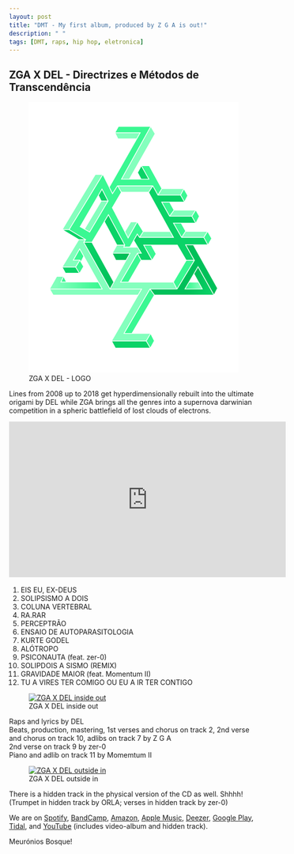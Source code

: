 ```yaml
---
layout: post
title: "DMT - My first album, produced by Z G A is out!"
description: " "
tags: [DMT, raps, hip hop, eletronica]
---
```



<h2>ZGA X DEL - Directrizes e Métodos de Transcendência</h2>

<figure>
	<a href="https://levelmusic.lnk.to/9W7k6F" target="_blank"><img src="/images/LOGO_FULL_SHADOWED.png" alt="L O G O"></a>
	<figcaption>ZGA X DEL - LOGO</figcaption>
</figure>

Lines from 2008 up to 2018 get hyperdimensionally rebuilt into the ultimate origami by DEL while ZGA brings all the genres into a supernova darwinian competition in a spheric battlefield of lost clouds of electrons.

<iframe width="560" height="315" src="https://www.youtube.com/embed/videoseries?list=PLvqQBw_IW0MaXXVdYnthwLEuq2Goi1_7H" frameborder="0" allowfullscreen></iframe>

1. EIS EU, EX-DEUS 
2. SOLIPSISMO A DOIS 
3. COLUNA VERTEBRAL  
4. RA.RAR
5. PERCEPTRÃO  
6. ENSAIO DE AUTOPARASITOLOGIA
7. KURTE GODEL
8. ALÓTROPO
9. PSICONAUTA (feat. zer-0)
10. SOLIPDOIS A SISMO (REMIX)
11. GRAVIDADE MAIOR (feat. Momentum II)
12. TU A VIRES TER COMIGO OU EU A IR TER CONTIGO

<figure>
	<a href="/images/ZGAXDEL-DMT-INSIDE_CD.png" target="_blank"><img src="/images/ZGAXDEL-DMT-INSIDE_CD.png" alt="ZGA X DEL inside out"></a>
	<figcaption>ZGA X DEL inside out</figcaption>
</figure>

Raps and lyrics by DEL\
Beats, production, mastering, 1st verses and chorus on track 2, 2nd verse and chorus on track 10, adlibs on track 7 by Z G A\
2nd verse on track 9 by zer-0\
Piano and adlib on track 11 by Momemtum II 


<figure>
	<a href="/images/ZGAXDEL-DMT-OUTSIDE.png" target="_blank"><img src="/images/ZGAXDEL-DMT-OUTSIDE.png" alt="ZGA X DEL outside in"></a>
	<figcaption>ZGA X DEL outside in</figcaption>
</figure>

There is a hidden track in the physical version of the CD as well. Shhhh!\
(Trumpet in hidden track by ORLA; verses in hidden track by zer-0)

We are on <a href="https://open.spotify.com/album/3Law6Vfe908WydThe3gzyB" target="_blank">Spotify</a>, <a href="https://z-g-a.bandcamp.com/album/directrizes-e-m-todos-de-transcend-ncia" target="_blank">BandCamp</a>, <a href="https://www.amazon.co.uk/Directrizes-e-Mtodos-de-Transcendncia/dp/B07MM6G2ZT?tag=linkfirecom-21&ie=UTF8&linkCode=as2&ascsubtag=4936cb5067062a407f2d9568e27c216f" target="_blank">Amazon</a>, <a href="https://music.apple.com/gb/album/1449188648">Apple Music</a>, <a href="https://www.deezer.com/us/album/83977032" target="_blank">Deezer</a>, <a href="https://play.google.com/store/music/album/ZGAXDEL_Directrizes_e_Métodos_de_Transcendência?id=Bylkica2vpbb6nmkjbf6yepmxa4" target="_blank">Google Play</a>, <a href="https://listen.tidal.com/album/102269555" target="_blank">Tidal</a>, and <a href="https://www.youtube.com/watch?v=6YTrrNNa5M8&list=PLvqQBw_IW0MaXXVdYnthwLEuq2Goi1_7H">YouTube</a> (includes video-album and hidden track).

Meurónios Bosque!